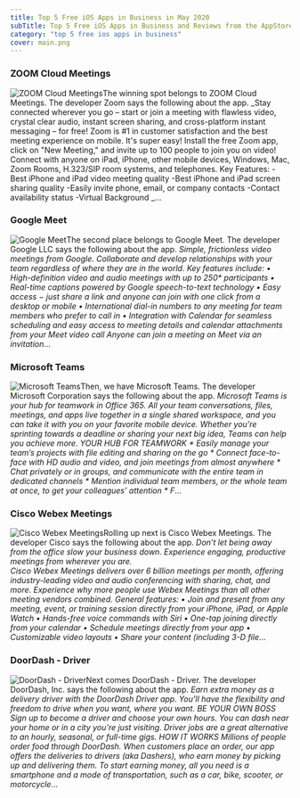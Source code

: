 ```yaml
---
title: Top 5 Free iOS Apps in Business in May 2020
subTitle: Top 5 Free iOS Apps in Business and Reviews from the AppStore in May 2020.
category: "top 5 free ios apps in business"
cover: main.png
---
```


### ZOOM Cloud Meetings

![ZOOM Cloud Meetings](https://is2-ssl.mzstatic.com/image/thumb/Purple113/v4/37/21/d3/3721d3c5-ac99-39a7-e7d3-22475422a5d9/AppIcon-0-1x_U007emarketing-0-0-85-220-9.png/100x100bb.png)The winning spot belongs to ZOOM Cloud Meetings. The developer Zoom says the following about the app. _Stay connected wherever you go – start or join a meeting with flawless video, crystal clear audio, instant screen sharing, and cross-platform instant messaging – for free!  Zoom is #1 in customer satisfaction and the best meeting experience on mobile.   It's super easy! Install the free Zoom app, click on "New Meeting," and invite up to 100 people to join you on video!  Connect with anyone on iPad, iPhone, other mobile devices, Windows, Mac, Zoom Rooms, H.323/SIP room systems, and telephones.  Key Features: -Best iPhone and iPad video meeting quality -Best iPhone and iPad screen sharing quality -Easily invite phone, email, or company contacts -Contact availability status -Virtual Background _...

### Google Meet

![Google Meet](https://is3-ssl.mzstatic.com/image/thumb/Purple113/v4/6b/bd/fa/6bbdfa4a-22cd-70af-0c9d-57c62af9c716/logo_meet_ios_color-0-0-1x_U007emarketing-0-0-0-6-0-0-sRGB-0-0-0-GLES2_U002c0-512MB-85-220-0-0.png/100x100bb.png)The second place belongs to Google Meet. The developer Google LLC says the following about the app. _Simple, frictionless video meetings from Google. Collaborate and develop relationships with your team regardless of where they are in the world.  Key features include: • High-definition video and audio meetings with up to 250* participants • Real-time captions powered by Google speech-to-text technology • Easy access − just share a link and anyone can join with one click from a desktop or mobile • International dial-in numbers to any meeting for team members who prefer to call in • Integration with Calendar for seamless scheduling and easy access to meeting details and calendar attachments from your Meet video call  Anyone can join a meeting on Meet via an invitation_...

### Microsoft Teams

![Microsoft Teams](https://is3-ssl.mzstatic.com/image/thumb/Purple123/v4/6c/af/e1/6cafe1aa-a576-2925-8104-b0e24a4589cb/AppIcon-0-1x_U007emarketing-0-0-GLES2_U002c0-512MB-sRGB-0-0-0-85-220-0-0-0-7.png/100x100bb.png)Then, we have Microsoft Teams. The developer Microsoft Corporation says the following about the app. _Microsoft Teams is your hub for teamwork in Office 365. All your team conversations, files, meetings, and apps live together in a single shared workspace, and you can take it with you on your favorite mobile device. Whether you’re sprinting towards a deadline or sharing your next big idea, Teams can help you achieve more.  YOUR HUB FOR TEAMWORK * Easily manage your team’s projects with file editing and sharing on the go * Connect face-to-face with HD audio and video, and join meetings from almost anywhere * Chat privately or in groups, and communicate with the entire team in dedicated channels * Mention individual team members, or the whole team at once, to get your colleagues’ attention * F_...

### Cisco Webex Meetings

![Cisco Webex Meetings](https://is3-ssl.mzstatic.com/image/thumb/Purple113/v4/26/c8/0d/26c80dae-f739-0825-423c-71ac43a5d8d0/AppIcon-0-0-1x_U007emarketing-0-0-0-10-0-0-sRGB-0-0-0-GLES2_U002c0-512MB-85-220-0-0.png/100x100bb.png)Rolling up next is Cisco Webex Meetings. The developer Cisco says the following about the app. _Don’t let being away from the office slow your business down. Experience engaging, productive meetings from wherever you are.   Cisco Webex Meetings delivers over 6 billion meetings per month, offering industry-leading video and audio conferencing with sharing, chat, and more. Experience why more people use Webex Meetings than all other meeting vendors combined. General features:  •	Join and present from any meeting, event, or training session directly from your iPhone, iPad, or Apple Watch •	Hands-free voice commands with Siri •	One-tap joining directly from your calendar •	Schedule meetings directly from your app •	Customizable video layouts •	Share your content (including 3-D file_...

### DoorDash - Driver

![DoorDash - Driver](https://is1-ssl.mzstatic.com/image/thumb/Purple123/v4/08/ee/27/08ee2797-95e0-dfd3-a140-8a595aba9191/AppIcon-0-0-1x_U007emarketing-0-0-0-5-0-0-sRGB-0-0-0-GLES2_U002c0-512MB-85-220-0-0.png/100x100bb.png)Next comes DoorDash - Driver. The developer DoorDash, Inc. says the following about the app. _Earn extra money as a delivery driver with the DoorDash Driver app. You’ll have the flexibility and freedom to drive when you want, where you want.  BE YOUR OWN BOSS Sign up to become a driver and choose your own hours. You can dash near your home or in a city you’re just visiting. Driver jobs are a great alternative to an hourly, seasonal, or full-time gigs.   HOW IT WORKS Millions of people order food through DoorDash. When customers place an order, our app offers the deliveries to drivers (aka Dashers), who earn money by picking up and delivering them.   To start earning money, all you need is a smartphone and a mode of transportation, such as a car, bike, scooter, or motorcycle_...

